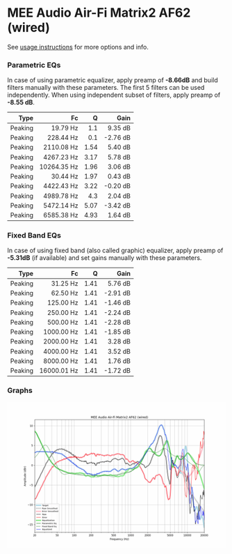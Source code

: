# MEE Audio Air-Fi Matrix2 AF62 (wired)
See [usage instructions](https://github.com/jaakkopasanen/AutoEq#usage) for more options and info.

### Parametric EQs
In case of using parametric equalizer, apply preamp of **-8.66dB** and build filters manually
with these parameters. The first 5 filters can be used independently.
When using independent subset of filters, apply preamp of **-8.55 dB**.

| Type    | Fc          |    Q | Gain     |
|--------:|------------:|-----:|---------:|
| Peaking | 19.79 Hz    | 1.1  | 9.35 dB  |
| Peaking | 228.44 Hz   | 0.1  | -2.76 dB |
| Peaking | 2110.08 Hz  | 1.54 | 5.40 dB  |
| Peaking | 4267.23 Hz  | 3.17 | 5.78 dB  |
| Peaking | 10264.35 Hz | 1.96 | 3.06 dB  |
| Peaking | 30.44 Hz    | 1.97 | 0.43 dB  |
| Peaking | 4422.43 Hz  | 3.22 | -0.20 dB |
| Peaking | 4989.78 Hz  | 4.3  | 2.04 dB  |
| Peaking | 5472.14 Hz  | 5.07 | -3.42 dB |
| Peaking | 6585.38 Hz  | 4.93 | 1.64 dB  |

### Fixed Band EQs
In case of using fixed band (also called graphic) equalizer, apply preamp of **-5.31dB**
(if available) and set gains manually with these parameters.

| Type    | Fc          |    Q | Gain     |
|--------:|------------:|-----:|---------:|
| Peaking | 31.25 Hz    | 1.41 | 5.76 dB  |
| Peaking | 62.50 Hz    | 1.41 | -2.91 dB |
| Peaking | 125.00 Hz   | 1.41 | -1.46 dB |
| Peaking | 250.00 Hz   | 1.41 | -2.24 dB |
| Peaking | 500.00 Hz   | 1.41 | -2.28 dB |
| Peaking | 1000.00 Hz  | 1.41 | -1.85 dB |
| Peaking | 2000.00 Hz  | 1.41 | 3.28 dB  |
| Peaking | 4000.00 Hz  | 1.41 | 3.52 dB  |
| Peaking | 8000.00 Hz  | 1.41 | 1.76 dB  |
| Peaking | 16000.01 Hz | 1.41 | -1.72 dB |

### Graphs
![](./MEE%20Audio%20Air-Fi%20Matrix2%20AF62%20(wired).png)